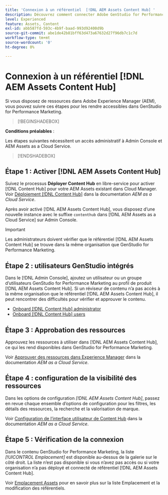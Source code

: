 ```yaml
---
title: 'Connexion à un référentiel  [!DNL AEM Assets Content Hub] '
description: Découvrez comment connecter Adobe GenStudio for Performance Marketing à un référentiel Adobe Experience Manager (AEM) [!DNL Content Hub] et exploiter le contenu approuvé existant.
level: Experienced
feature: Assets, Content
exl-id: abb587fd-593c-4b9f-baad-993d92400d9b
source-git-commit: abe1de42b81bff63d473a67632d27f96db7c1c7d
workflow-type: tm+mt
source-wordcount: '0'
ht-degree: 0%

---
```


# Connexion à un référentiel [!DNL AEM Assets Content Hub]

Si vous disposez de ressources dans Adobe Experience Manager (AEM), vous pouvez suivre ces étapes pour les rendre accessibles dans GenStudio for Performance Marketing.

>[!BEGINSHADEBOX]

**Conditions préalables** :

Les étapes suivantes nécessitent un accès administratif à Admin Console et AEM Assets as a Cloud Service.

>[!ENDSHADEBOX]

## Étape 1 : Activer [!DNL AEM Assets Content Hub]

Suivez le processus **Déployer Content Hub** en libre-service pour activer [!DNL Content Hub] pour votre AEM Assets existant dans Cloud Manager. Voir [Déploiement [!DNL Content Hub]](https://experienceleague.adobe.com/fr/docs/experience-manager-cloud-service/content/assets/content-hub/deploy-content-hub) dans la documentation _AEM as a Cloud Service_.

Après avoir activé [!DNL AEM Assets Content Hub], vous disposez d’une nouvelle instance avec le suffixe `contenthub` dans [!DNL AEM Assets as a Cloud Service] sur Admin Console.

>[!IMPORTANT]
>
>Les administrateurs doivent vérifier que le référentiel [!DNL AEM Assets Content Hub] se trouve dans la même organisation que GenStudio for Performance Marketing.

## Étape 2 : utilisateurs GenStudio intégrés

Dans le [!DNL Admin Console], ajoutez un utilisateur ou un groupe d’utilisateurs GenStudio for Performance Marketing au profil de produit [!DNL AEM Assets Content Hub]. Si un réviseur de contenu n’a pas accès à la même organisation que le référentiel [!DNL AEM Assets Content Hub], il peut rencontrer des difficultés pour vérifier et approuver le contenu.

- [Onboard [!DNL Content Hub] administrator](https://experienceleague.adobe.com/en/docs/experience-manager-cloud-service/content/assets/content-hub/deploy-content-hub#onboard-content-hub-administrator)
- [Onboard [!DNL Content Hub] users](https://experienceleague.adobe.com/en/docs/experience-manager-cloud-service/content/assets/content-hub/deploy-content-hub#onboard-content-hub-users)

## Étape 3 : Approbation des ressources

Approuvez les ressources à utiliser dans [!DNL AEM Assets Content Hub], ce qui les rend disponibles dans GenStudio for Performance Marketing.

Voir [Approuver des ressources dans Experience Manager](https://experienceleague.adobe.com/en/docs/experience-manager-cloud-service/content/assets/dynamicmedia/dynamic-media-open-apis/approve-assets) dans la documentation _AEM as a Cloud Service_.

## Étape 4 : configuration de la visibilité des ressources

Dans les options de configuration _[!DNL AEM Assets Content Hub]_, passez en revue chaque ensemble d’options de configuration pour les filtres, les détails des ressources, la recherche et la valorisation de marque.

Voir [Configuration de l’interface utilisateur de Content Hub](https://experienceleague.adobe.com/en/docs/experience-manager-cloud-service/content/assets/content-hub/configure-content-hub-ui-options) dans la documentation _AEM as a Cloud Service_.

## Étape 5 : Vérification de la connexion

Dans le contenu GenStudio for Performance Marketing, la liste _[!UICONTROL Emplacement]_ est disponible au-dessus de la galerie sur le côté droit. La liste n’est pas disponible si vous n’avez pas accès ou si votre organisation n’a pas déployé et connecté de référentiel [!DNL AEM Assets Content Hub].

Voir [Emplacement Assets](manage-assets.md#assets-location) pour en savoir plus sur la liste Emplacement et la modification des référentiels.
